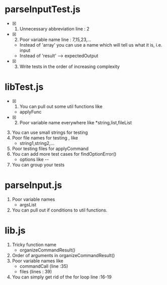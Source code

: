 # parseInputTest.js

- [x] 1. Unnecessary abbreviation
       line : 2
- [x] 2. Poor variable name
    line : 7,15,23,...
    * Instead of 'array' you can use a name which will tell us what it is, i.e. input
    * Instead of 'result' --> expectedOutput
- [x] 3. Write tests in the order of increasing complexity

# libTest.js

- [x] 1. You can pull out some util functions like 
    * applyFunc
- [x] 2. Poor variable name everywhere like
    *string,list,fileList
3. You can use small strings for testing
4. Poor file names for testing , like
    * string1,string2,...
5. Poor testing files for applyCommand
6. You can add more test cases for findOptionError()
    * options like --
7. You can group your tests

# parseInput.js

1. Poor variable names
    * argsList
2. You can pull out if conditions to util functions.

# lib.js

1. Tricky function name
    * organizeCommandResult()
2. Order of arguments in organizeCommandResult()
3. Poor variable names like 
    * commandCall (line :35)
    * files (lines : 39)
4. You can simply get rid of the for loop
    line :16-19